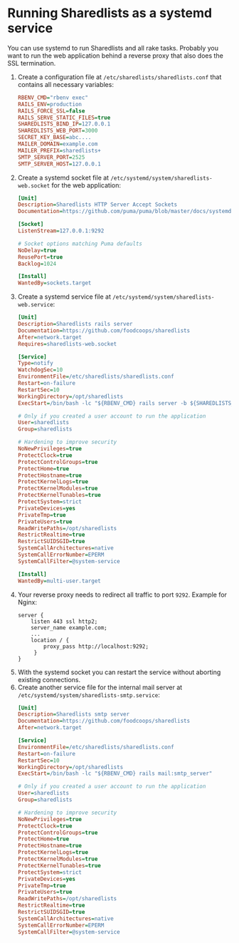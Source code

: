Running Sharedlists as a systemd service
========================================

You can use systemd to run Sharedlists and all rake tasks.
Probably you want to run the web application behind a reverse proxy that also
does the SSL termination.

1. Create a configuration file at `/etc/sharedlists/sharedlists.conf` that contains all necessary variables:
   ```Ini
   RBENV_CMD="rbenv exec"
   RAILS_ENV=production
   RAILS_FORCE_SSL=false
   RAILS_SERVE_STATIC_FILES=true
   SHAREDLISTS_BIND_IP=127.0.0.1
   SHAREDLISTS_WEB_PORT=3000
   SECRET_KEY_BASE=abc....
   MAILER_DOMAIN=example.com
   MAILER_PREFIX=sharedlists+
   SMTP_SERVER_PORT=2525
   SMTP_SERVER_HOST=127.0.0.1
   ```
1. Create a systemd socket file at `/etc/systemd/system/sharedlists-web.socket` for the web application:
   ```Ini
   [Unit]
   Description=Sharedlists HTTP Server Accept Sockets
   Documentation=https://github.com/puma/puma/blob/master/docs/systemd.md

   [Socket]
   ListenStream=127.0.0.1:9292

   # Socket options matching Puma defaults
   NoDelay=true
   ReusePort=true
   Backlog=1024

   [Install]
   WantedBy=sockets.target
   ```
1. Create a systemd service file at `/etc/systemd/system/sharedlists-web.service`:
   ```Ini
   [Unit]
   Description=Sharedlists rails server
   Documentation=https://github.com/foodcoops/sharedlists
   After=network.target
   Requires=sharedlists-web.socket

   [Service]
   Type=notify
   WatchdogSec=10
   EnvironmentFile=/etc/sharedlists/sharedlists.conf
   Restart=on-failure
   RestartSec=10
   WorkingDirectory=/opt/sharedlists
   ExecStart=/bin/bash -lc "${RBENV_CMD} rails server -b ${SHAREDLISTS_BIND_IP} -p ${SHAREDLISTS_WEB_PORT}"
   
   # Only if you created a user account to run the application
   User=sharedlists
   Group=sharedlists

   # Hardening to improve security
   NoNewPrivileges=true
   ProtectClock=true
   ProtectControlGroups=true
   ProtectHome=true
   ProtectHostname=true
   ProtectKernelLogs=true
   ProtectKernelModules=true
   ProtectKernelTunables=true
   ProtectSystem=strict
   PrivateDevices=yes
   PrivateTmp=true
   PrivateUsers=true
   ReadWritePaths=/opt/sharedlists
   RestrictRealtime=true
   RestrictSUIDSGID=true
   SystemCallArchitectures=native
   SystemCallErrorNumber=EPERM
   SystemCallFilter=@system-service

   [Install]
   WantedBy=multi-user.target
   ```
1. Your reverse proxy needs to redirect all traffic to port `9292`. Example for Nginx:
   ```
   server {
       listen 443 ssl http2;
       server_name example.com;
       ...
       location / {
           proxy_pass http://localhost:9292;
        }
   }
   ```
1. With the systemd socket you can restart the service without aborting existing connections.
1. Create another service file for the internal mail server at `/etc/systemd/system/sharedlists-smtp.service`:
   ```Ini
   [Unit]
   Description=Sharedlists smtp server
   Documentation=https://github.com/foodcoops/sharedlists
   After=network.target

   [Service]
   EnvironmentFile=/etc/sharedlists/sharedlists.conf
   Restart=on-failure
   RestartSec=10
   WorkingDirectory=/opt/sharedlists
   ExecStart=/bin/bash -lc "${RBENV_CMD} rails mail:smtp_server"

   # Only if you created a user account to run the application
   User=sharedlists
   Group=sharedlists

   # Hardening to improve security
   NoNewPrivileges=true
   ProtectClock=true
   ProtectControlGroups=true
   ProtectHome=true
   ProtectHostname=true
   ProtectKernelLogs=true
   ProtectKernelModules=true
   ProtectKernelTunables=true
   ProtectSystem=strict
   PrivateDevices=yes
   PrivateTmp=true
   PrivateUsers=true
   ReadWritePaths=/opt/sharedlists
   RestrictRealtime=true
   RestrictSUIDSGID=true
   SystemCallArchitectures=native
   SystemCallErrorNumber=EPERM
   SystemCallFilter=@system-service
   ```
